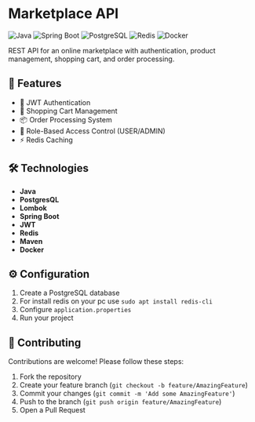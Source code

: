 # Marketplace API

![Java](https://img.shields.io/badge/java-red)
![Spring Boot](https://img.shields.io/badge/spring%20boot-brightgreen)
![PostgreSQL](https://img.shields.io/badge/postgresql-blue)
![Redis](https://img.shields.io/badge/redis-orange)
![Docker](https://img.shields.io/badge/docker-blue)

REST API for an online marketplace with authentication, product management, shopping cart, and order processing.

## 🌟 Features
- 🔐 JWT Authentication
- 🛒 Shopping Cart Management
- 📦 Order Processing System
- 👮 Role-Based Access Control (USER/ADMIN)
- ⚡ Redis Caching

## 🛠 Technologies
- **Java**
- **PostgresQL**
- **Lombok**
- **Spring Boot**
- **JWT**
- **Redis**
- **Maven**
- **Docker**


## ⚙ Configuration
1. Create a PostgreSQL database
2. For install redis on your pc use `sudo apt install redis-cli`
3. Configure `application.properties`
4. Run your project

## 👥 Contributing

Contributions are welcome! Please follow these steps:

1. Fork the repository
2. Create your feature branch (`git checkout -b feature/AmazingFeature`)
3. Commit your changes (`git commit -m 'Add some AmazingFeature'`)
4. Push to the branch (`git push origin feature/AmazingFeature`)
5. Open a Pull Request
